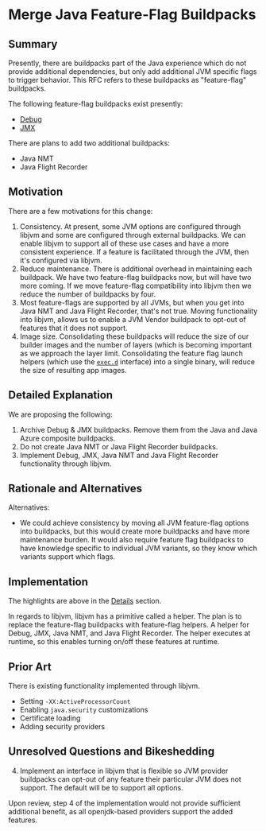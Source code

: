 # Merge Java Feature-Flag Buildpacks

## Summary

Presently, there are buildpacks part of the Java experience which do not provide additional dependencies, but only add additional JVM specific flags to trigger behavior. This RFC refers to these buildpacks as "feature-flag" buildpacks.

The following feature-flag buildpacks exist presently:

- [Debug](https://github.com/paketo-buildpacks/debug)
- [JMX](https://github.com/paketo-buildpacks/jmx)

There are plans to add two additional buildpacks:

- Java NMT
- Java Flight Recorder

## Motivation

There are a few motivations for this change:

1. Consistency. At present, some JVM options are configured through libjvm and some are configured through external buildpacks. We can enable libjvm to support all of these use cases and have a more consistent experience. If a feature is facilitated through the JVM, then it's configured via libjvm.
2. Reduce maintenance. There is additional overhead in maintaining each buildpack. We have two feature-flag buildpacks now, but will have two more coming. If we move feature-flag compatibility into libjvm then we reduce the number of buildpacks by four.
3. Most feature-flags are supported by all JVMs, but when you get into Java NMT and Java Flight Recorder, that's not true. Moving functionality into libjvm, allows us to enable a JVM Vendor buildpack to opt-out of features that it does not support.
4. Image size. Consolidating these buildpacks will reduce the size of our builder images and the number of layers (which is becoming important as we approach the layer limit. Consolidating the feature flag launch helpers (which use the [`exec.d`](https://github.com/buildpacks/spec/blob/main/buildpack.md#execd) interface) into a single binary, will reduce the size of resulting app images.  

## Detailed Explanation

We are proposing the following:

1. Archive Debug & JMX buildpacks. Remove them from the Java and Java Azure composite buildpacks.
2. Do not create Java NMT or Java Flight Recorder buildpacks.
3. Implement Debug, JMX, Java NMT and Java Flight Recorder functionality through libjvm.

## Rationale and Alternatives

Alternatives:

- We could achieve consistency by moving all JVM feature-flag options into buildpacks, but this would create more buildpacks and have more maintenance burden. It would also require feature flag buildpacks to have knowledge specific to individual JVM variants, so they know which variants support which flags.

## Implementation

The highlights are above in the [Details](#detailed-explanation) section.

In regards to libjvm, libjvm has a primitive called a helper. The plan is to replace the feature-flag buildpacks with feature-flag helpers. A helper for Debug, JMX, Java NMT, and Java Flight Recorder. The helper executes at runtime, so this enables turning on/off these features at runtime.

## Prior Art

There is existing functionality implemented through libjvm.

- Setting `-XX:ActiveProcessorCount`
- Enabling `java.security` customizations
- Certificate loading
- Adding security providers

## Unresolved Questions and Bikeshedding

4. Implement an interface in libjvm that is flexible so JVM provider buildpacks can opt-out of any feature their particular JVM does not support. The default will be to support all options.

Upon review, step 4 of the implementation would not provide sufficient additional benefit, as all openjdk-based providers support the added features.
